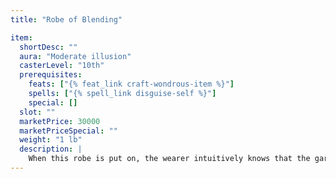 ```yaml
---
title: "Robe of Blending"

item:
  shortDesc: ""
  aura: "Moderate illusion"
  casterLevel: "10th"
  prerequisites:
    feats: ["{% feat_link craft-wondrous-item %}"]
    spells: ["{% spell_link disguise-self %}"]
    special: []
  slot: ""
  marketPrice: 30000
  marketPriceSpecial: ""
  weight: "1 lb"
  description: |
    When this robe is put on, the wearer intuitively knows that the garment has very special properties. A _robe of blending_ enables its wearer to appear to be part of his surroundings. This allows him a +10 competence bonus on {% skill_link hide %} checks. The wearer can adopt the appearance of another creature, as with the {% spell_link disguise-self %} spell, at will. All creatures acquainted with and friendly to the wearer see him normally.
---
```

